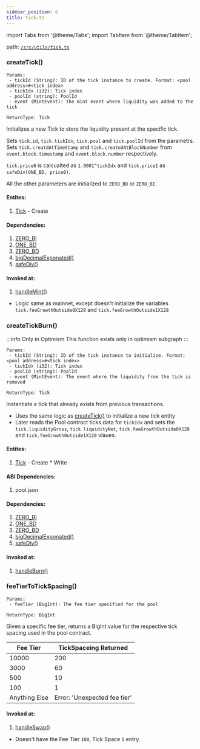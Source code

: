 ```yaml
---
sidebar_position: 6
title: tick.ts
---
```


import Tabs from '@theme/Tabs';
import TabItem from '@theme/TabItem';

path: [`/src/utils/tick.ts`](https://github.com/Uniswap/v3-subgraph/blob/main/src/utils/tick.ts)

### createTick()
```
Params:
 - tickId (String): ID of the tick instance to create. Format: <pool address>#<tick index>
 - tickIdx (i32): Tick index
 - poolId (string): PoolId
 - event (MintEvent): The mint event where liquidity was added to the tick

ReturnType: Tick
```
<Tabs>
<TabItem value="Other Chains" label="Other-Chains">

Initializes a new Tick to store the liquidity present at the specific tick.

Sets `tick.id`, `tick.tickIdx`, `tick.pool` and `tick.poolId` from the parametrs. Sets `tick.creatdAtTimeStamp` and `tick.createdAtBlockNumber` from `event.block.timestamp` and `event.block.number` respectively.

`tick.price0` is calcualted as `1.0001^tickIdx` and `tick.price1` as `safeDiv(ONE_BD, price0)`.

All the other parameters are initialized to `ZERO_BD` or `ZERO_BI`.

#### Entites:
1. [Tick](../../schemas/tick.md) - Create

#### Dependencies:
1. [ZERO_BI](./constants.ts#zero_bi)
2. [ONE_BD](./constants.ts#one_bd)
3. [ZERO_BD](./constants.ts#zero_bd)
4. [bigDecimalExponated()](./index.ts#bigdecimalexponated)
5. [safeDiv()](./index.ts#safediv)

#### Invoked at:
1. [handleMint()](../mappings/core.ts#handlemint)

</TabItem>
<TabItem value="Arbitrum-One" label="Arbitrum-One">

- Logic same as mainnet, except doesn't initialize the variables `tick.feeGrowthOutside0X128` and  `tick.feeGrowthOutside1X128`

</TabItem>
</Tabs>   

### createTickBurn()
:::info Only in Optimism
This function exists only in optimism subgraph
:::
```
Params:
 - tickId (String): ID of the tick instance to initialize. Format: <pool address>#<tick index>
 - tickIdx (i32): Tick index
 - poolId (string): PoolId
 - event (MintEvent): The event where the liquidity from the tick is removed

ReturnType: Tick
```

Instantiate a tick that already exists from previous transactions.

- Uses the same logic as [createTick()](#createtick) to initialize a new tick entity
- Later reads the Pool contract ticks data for `tickIdx` and sets the `tick.liquidityGross`, `tick.liquidityNet`, `tick.feeGrowthOutside0X128` and `tick.feeGrowthOutside1X128` vlaues.

#### Entites:
1. [Tick](../../schemas/tick.md) - Create * Write

#### ABI Dependencies:
1. pool.json

#### Dependencies:
1. [ZERO_BI](./constants.ts#zero_bi)
2. [ONE_BD](./constants.ts#one_bd)
3. [ZERO_BD](./constants.ts#zero_bd)
4. [bigDecimalExponated()](./index.ts#bigdecimalexponated)
5. [safeDiv()](./index.ts#safediv)

#### Invoked at:
1. [handleBurn()](../mappings/core.ts#handleburn)


### feeTierToTickSpacing()
```
Params:
 - feeTier (BigInt): The fee tier specified for the pool

ReturnType: BigInt
```
<Tabs>
<TabItem value="Other Chains" label="Other-Chains">

Given a specific fee tier, returns a BigInt value for the respective tick spacing used in the pool contract.

|Fee Tier|TickSpaceing Returned|
|--|---|
| 10000 | 200 |
| 3000 | 60 |
| 500 | 10 |
| 100 | 1 |
| Anything Else | Error: 'Unexpected fee tier'|

#### Invoked at:
1. [handleSwap()](../mappings/core.ts#handleswap)

</TabItem>
<TabItem value="Arbitrum-One" label="Arbitrum-One">

- Doesn't have the Fee Tier `100`, Tick Space `1` entry.

</TabItem>
</Tabs>   
